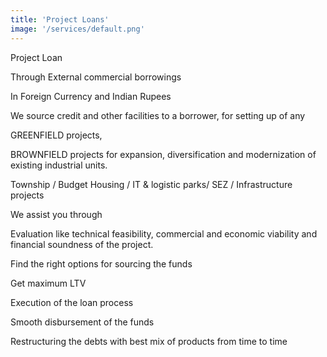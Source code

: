 ```yaml
---
title: 'Project Loans'
image: '/services/default.png'
---
```

Project Loan

Through External commercial borrowings

In Foreign Currency and Indian Rupees

We source credit and other facilities to a borrower, for
setting up of any

GREENFIELD projects,

BROWNFIELD projects for expansion, diversification
and modernization of existing industrial units.

Township / Budget Housing / IT & logistic parks/ SEZ /
Infrastructure projects

We assist you through

Evaluation like technical feasibility, commercial and
economic viability and financial soundness of the
project.

Find the right options for sourcing the funds

Get maximum LTV

Execution of the loan process

Smooth disbursement of the funds

Restructuring the debts with best mix of products from
time to time
